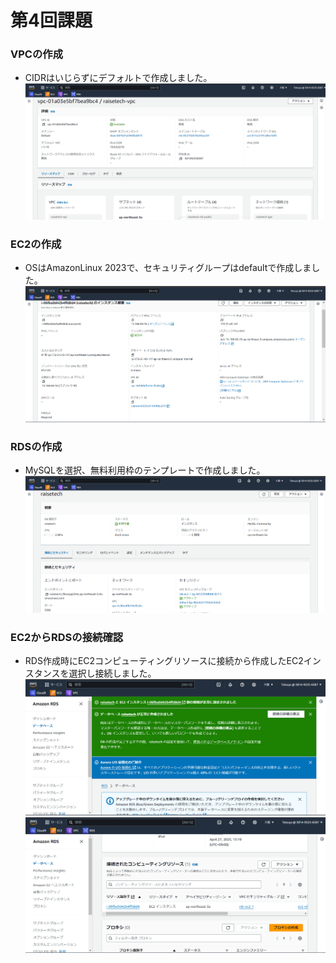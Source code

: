 # 第4回課題

### VPCの作成
* CIDRはいじらずにデフォルトで作成しました。
![VPC作成エビデンス](img-lecture04/vpc.png)

### EC2の作成
* OSはAmazonLinux 2023で、セキュリティグループはdefaultで作成しました。
![EC2の作成エビデンス](img-lecture04/EC2.png)

### RDSの作成
* MySQLを選択、無料利用枠のテンプレートで作成しました。
![RDSの作成エビデンス](img-lecture04/RDS.png)

### EC2からRDSの接続確認
* RDS作成時にEC2コンピューティングリソースに接続から作成したEC2インスタンスを選択し接続しました。
![EC2からRDSの接続エビデンス](img-lecture04/EC2-RDS.png)
![EC2からRDSの接続エビデンス2](img-lecture04/EC2-RDS2.png)